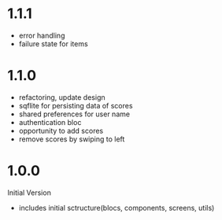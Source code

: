 # 1.1.1

- error handling
- failure state for items

# 1.1.0

- refactoring, update design
- sqflite for persisting data of scores
- shared preferences for user name
- authentication bloc
- opportunity to add scores
- remove scores by swiping to left

# 1.0.0

Initial Version

- includes initial sctructure(blocs, components, screens, utils)